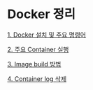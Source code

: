 # Docker 정리


[1. Docker 설치 및 주요 명령어](https://github.com/songagi/study-docker/blob/master/%5Bdocker%5D%20setup_docker.md)

[2. 주요 Container 실행](https://github.com/songagi/study-docker/blob/master/%5Bdocker%5D%20run_container.md)

[3. Image build 방법](https://github.com/songagi/study-docker/blob/master/%5Bdocker%5D%20build_image.md)

[4. Container log 삭제](https://github.com/songagi/study-docker/blob/master/%5Bdocker%5D%20clear_container_logs.md)
